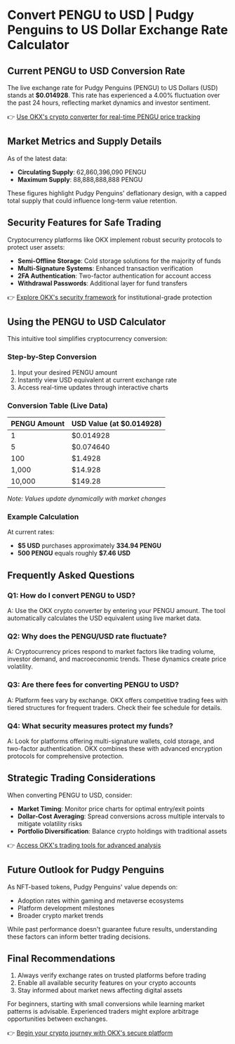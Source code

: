 # Convert PENGU to USD | Pudgy Penguins to US Dollar Exchange Rate Calculator

## Current PENGU to USD Conversion Rate  
The live exchange rate for Pudgy Penguins (PENGU) to US Dollars (USD) stands at **$0.014928**. This rate has experienced a 4.00% fluctuation over the past 24 hours, reflecting market dynamics and investor sentiment.  

👉 [Use OKX's crypto converter for real-time PENGU price tracking](https://bit.ly/okx-bonus)  

## Market Metrics and Supply Details  
As of the latest data:  
- **Circulating Supply**: 62,860,396,090 PENGU  
- **Maximum Supply**: 88,888,888,888 PENGU  

These figures highlight Pudgy Penguins' deflationary design, with a capped total supply that could influence long-term value retention.  

## Security Features for Safe Trading  
Cryptocurrency platforms like OKX implement robust security protocols to protect user assets:  
- **Semi-Offline Storage**: Cold storage solutions for the majority of funds  
- **Multi-Signature Systems**: Enhanced transaction verification  
- **2FA Authentication**: Two-factor authentication for account access  
- **Withdrawal Passwords**: Additional layer for fund transfers  

👉 [Explore OKX's security framework](https://bit.ly/okx-bonus) for institutional-grade protection  

## Using the PENGU to USD Calculator  
This intuitive tool simplifies cryptocurrency conversion:  

### Step-by-Step Conversion  
1. Input your desired PENGU amount  
2. Instantly view USD equivalent at current exchange rate  
3. Access real-time updates through interactive charts  

### Conversion Table (Live Data)  
| PENGU Amount | USD Value (at $0.014928) |  
|--------------|---------------------------|  
| 1            | $0.014928                 |  
| 5            | $0.074640                 |  
| 100          | $1.4928                   |  
| 1,000        | $14.928                   |  
| 10,000       | $149.28                   |  

*Note: Values update dynamically with market changes*  

### Example Calculation  
At current rates:  
- **$5 USD** purchases approximately **334.94 PENGU**  
- **500 PENGU** equals roughly **$7.46 USD**  

## Frequently Asked Questions  

### Q1: How do I convert PENGU to USD?  
A: Use the OKX crypto converter by entering your PENGU amount. The tool automatically calculates the USD equivalent using live market data.  

### Q2: Why does the PENGU/USD rate fluctuate?  
A: Cryptocurrency prices respond to market factors like trading volume, investor demand, and macroeconomic trends. These dynamics create price volatility.  

### Q3: Are there fees for converting PENGU to USD?  
A: Platform fees vary by exchange. OKX offers competitive trading fees with tiered structures for frequent traders. Check their fee schedule for details.  

### Q4: What security measures protect my funds?  
A: Look for platforms offering multi-signature wallets, cold storage, and two-factor authentication. OKX combines these with advanced encryption protocols for comprehensive protection.  

## Strategic Trading Considerations  
When converting PENGU to USD, consider:  
- **Market Timing**: Monitor price charts for optimal entry/exit points  
- **Dollar-Cost Averaging**: Spread conversions across multiple intervals to mitigate volatility risks  
- **Portfolio Diversification**: Balance crypto holdings with traditional assets  

👉 [Access OKX's trading tools for advanced analysis](https://bit.ly/okx-bonus)  

## Future Outlook for Pudgy Penguins  
As NFT-based tokens, Pudgy Penguins' value depends on:  
- Adoption rates within gaming and metaverse ecosystems  
- Platform development milestones  
- Broader crypto market trends  

While past performance doesn't guarantee future results, understanding these factors can inform better trading decisions.  

## Final Recommendations  
1. Always verify exchange rates on trusted platforms before trading  
2. Enable all available security features on your crypto accounts  
3. Stay informed about market news affecting digital assets  

For beginners, starting with small conversions while learning market patterns is advisable. Experienced traders might explore arbitrage opportunities between exchanges.  

👉 [Begin your crypto journey with OKX's secure platform](https://bit.ly/okx-bonus)